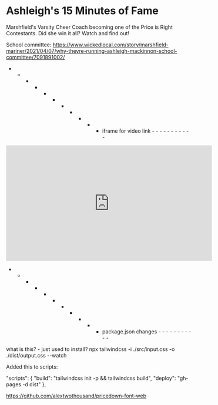 # Ashleigh's 15 Minutes of Fame

Marshfield's Varsity Cheer Coach becoming one of the Price is Right Contestants. Did she win it all? Watch and find out!

School committee:
https://www.wickedlocal.com/story/marshfield-mariner/2021/04/07/why-theyre-running-ashleigh-mackinnon-school-committee/7091891002/

- - - - - - - - - - - iframe for video link - - - - - - - - - - -

<iframe width="560" height="315" src="https://www.youtube.com/embed/s12s5pMBWVc?si=dMKKm0ZqL-g94lnr" title="YouTube video player" frameborder="0" allow="accelerometer; autoplay; clipboard-write; encrypted-media; gyroscope; picture-in-picture; web-share" allowfullscreen></iframe>

- - - - - - - - - - - package.json changes - - - - - - - - - - -

what is this? - just used to install?
 npx tailwindcss -i ./src/input.css -o ./dist/output.css --watch


Added this to scripts:

  "scripts": {
    "build": "tailwindcss init -p && tailwindcss build",
    "deploy": "gh-pages -d dist"
  },


https://github.com/alextwothousand/pricedown-font-web